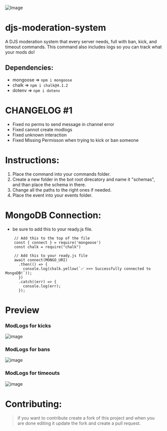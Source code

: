 ![Image](https://cdn.discordapp.com/attachments/1007859633400053863/1010219528325709915/lunars-mod-sys.jpg)
# djs-moderation-system
A DJS moderation system that every server needs, full with ban, kick, and timeout commands. This command also includes logs so you can track what your mods do!

## Dependencies:
-  mongoose => `npm i mongoose`
-  chalk => `npm i chalk@4.1.2`
-  dotenv => `npm i dotenv`

# CHANGELOG #1
- Fixed no perms to send message in channel error
- Fixed cannot create modlogs
- Fixed unknown interaction
- Fixed Missing Permisson when trying to kick or ban someone

# Instructions:
1) Place the command into your commands folder.
2) Create a new folder in the bot root direcatory and name it "schemas", and than place the schema in there.
3) Change all the paths to the right ones if needed.
4) Place the event into your events folder.

# MongoDB Connection:
- be sure to add this to your ready.js file.
```
    // Add this to the top of the file
    const { connect } = require('mongoose')
    const chalk = require("chalk")
    
    // Add this to your ready.js file
    await connect(MONGO_URI)
      .then(() => {
        console.log(chalk.yellow(`✅ >>> Successfully connected to MongoDB!`));
      })
      .catch((err) => {
        console.log(err);
      });
```

# Preview

### ModLogs for kicks
![image](https://user-images.githubusercontent.com/91988772/185661831-8bd66a19-c44a-4d35-9390-7c26077aee47.png)
### ModLogs for bans
![image](https://user-images.githubusercontent.com/91988772/185662141-87a9799d-3124-450d-a383-2a53f8830726.png)
### ModLogs for timeouts
![image](https://user-images.githubusercontent.com/91988772/185662407-3587b9dc-9e85-42b7-a682-ce36fa70b950.png)

# Contributing:
> if you want to contribute create a fork of this project and when you are done editing it update the fork and create a pull request.
